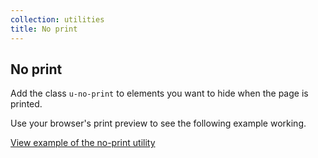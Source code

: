 ```yaml
---
collection: utilities
title: No print
---
```


## No print

Add the class `u-no-print` to elements you want to hide when the page is printed.

Use your browser's print preview to see the following example working.

<a href="https://vanilla-framework.github.io/vanilla-framework/examples/utilities/no-print"
  class="js-example">
View example of the no-print utility
</a>
